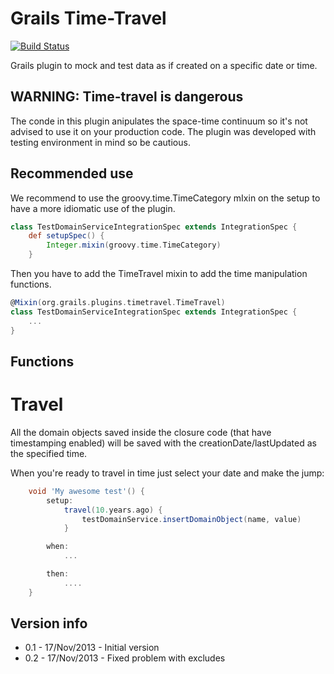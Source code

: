 Grails Time-Travel
=================

[![Build Status](https://drone.io/github.com/Alotor/grails-timetravel/status.png)](https://drone.io/github.com/Alotor/grails-timetravel/latest)

Grails plugin to mock and test data as if created on a specific date or time.

## WARNING: Time-travel is dangerous
The conde in this plugin anipulates the space-time continuum so it's not advised to use it on your
production code. The plugin was developed with testing environment in mind so be cautious.

## Recommended use
We recommend to use the groovy.time.TimeCategory mIxin on the setup to have a more idiomatic use of
the plugin.

```groovy
class TestDomainServiceIntegrationSpec extends IntegrationSpec {
    def setupSpec() {
        Integer.mixin(groovy.time.TimeCategory)
    }
```

Then you have to add the TimeTravel mixin to add the time manipulation functions.

```groovy
@Mixin(org.grails.plugins.timetravel.TimeTravel)
class TestDomainServiceIntegrationSpec extends IntegrationSpec {
    ...
}
```

## Functions
# Travel
All the domain objects saved inside the closure code (that have timestamping enabled) will be saved
with the creationDate/lastUpdated as the specified time.

When you're ready to travel in time just select your date and make the jump:

```groovy
    void 'My awesome test'() {
        setup:
            travel(10.years.ago) {
                testDomainService.insertDomainObject(name, value)
            }

        when:
            ...

        then:
            ....
    }
```

Version info
------------
* 0.1 - 17/Nov/2013 - Initial version
* 0.2 - 17/Nov/2013 - Fixed problem with excludes
